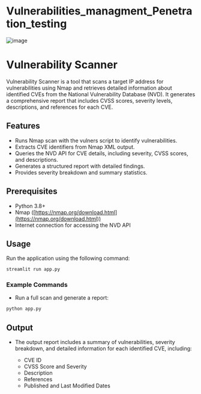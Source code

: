 # Vulnerabilities_managment_Penetration_testing


![image](https://github.com/user-attachments/assets/51d6970a-d835-445a-8ed2-8b6079cc997d)

# Vulnerability Scanner

Vulnerability Scanner is a  tool that scans a target IP address for vulnerabilities using Nmap and retrieves detailed information about identified CVEs from the National Vulnerability Database (NVD). It generates a comprehensive report that includes CVSS scores, severity levels, descriptions, and references for each CVE.

## Features

* Runs Nmap scan with the vulners script to identify vulnerabilities.
* Extracts CVE identifiers from Nmap XML output.
* Queries the NVD API for CVE details, including severity, CVSS scores, and descriptions.
* Generates a structured report with detailed findings.
* Provides severity breakdown and summary statistics.

## Prerequisites

* Python 3.8+
* Nmap ([https://nmap.org/download.html](https://nmap.org/download.html))
* Internet connection for accessing the NVD API



## Usage

Run the application using the following command:

```bash
streamlit run app.py

```

### Example Commands

* Run a full scan and generate a report:

```bash
python app.py 
```


## Output

* The output report includes a summary of vulnerabilities, severity breakdown, and detailed information for each identified CVE, including:

  * CVE ID
  * CVSS Score and Severity
  * Description
  * References
  * Published and Last Modified Dates

